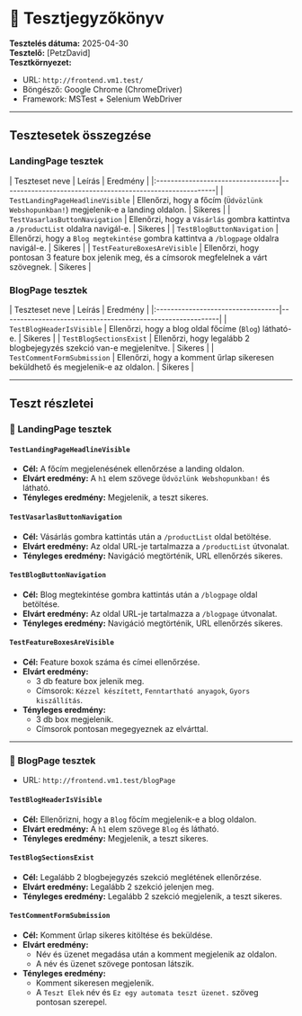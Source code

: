 # 📝 Tesztjegyzőkönyv

**Tesztelés dátuma:** 2025-04-30  
**Tesztelő:** [PetzDavid]  
**Tesztkörnyezet:**  
- URL: `http://frontend.vm1.test/`  
- Böngésző: Google Chrome (ChromeDriver)  
- Framework: MSTest + Selenium WebDriver  

---

## Tesztesetek összegzése

### LandingPage tesztek

| Teszteset neve                     | Leírás                                                                                           | Eredmény  |
|:----------------------------------|-----------------------------------------------------------|
| `TestLandingPageHeadlineVisible`  | Ellenőrzi, hogy a főcím (`Üdvözlünk Webshopunkban!`) megjelenik-e a landing oldalon.              | Sikeres |
| `TestVasarlasButtonNavigation`    | Ellenőrzi, hogy a `Vásárlás` gombra kattintva a `/productList` oldalra navigál-e.                 | Sikeres |
| `TestBlogButtonNavigation`        | Ellenőrzi, hogy a `Blog megtekintése` gombra kattintva a `/blogpage` oldalra navigál-e.           | Sikeres |
| `TestFeatureBoxesAreVisible`      | Ellenőrzi, hogy pontosan 3 feature box jelenik meg, és a címsorok megfelelnek a várt szövegnek.   | Sikeres |

### BlogPage tesztek

| Teszteset neve                     | Leírás                                                                                            | Eredmény  |
|:----------------------------------|------------------------------------------------------------|
| `TestBlogHeaderIsVisible`         | Ellenőrzi, hogy a blog oldal főcíme (`Blog`) látható-e.                                            | Sikeres |
| `TestBlogSectionsExist`           | Ellenőrzi, hogy legalább 2 blogbejegyzés szekció van-e megjelenítve.                               | Sikeres |
| `TestCommentFormSubmission`       | Ellenőrzi, hogy a komment űrlap sikeresen beküldhető és megjelenik-e az oldalon.                   | Sikeres |

---

## Teszt részletei

### 🔹 LandingPage tesztek

#### `TestLandingPageHeadlineVisible`
- **Cél:** A főcím megjelenésének ellenőrzése a landing oldalon.
- **Elvárt eredmény:** A `h1` elem szövege `Üdvözlünk Webshopunkban!` és látható.
- **Tényleges eredmény:** Megjelenik, a teszt sikeres.

#### `TestVasarlasButtonNavigation`
- **Cél:** Vásárlás gombra kattintás után a `/productList` oldal betöltése.
- **Elvárt eredmény:** Az oldal URL-je tartalmazza a `/productList` útvonalat.
- **Tényleges eredmény:** Navigáció megtörténik, URL ellenőrzés sikeres.

#### `TestBlogButtonNavigation`
- **Cél:** Blog megtekintése gombra kattintás után a `/blogpage` oldal betöltése.
- **Elvárt eredmény:** Az oldal URL-je tartalmazza a `/blogpage` útvonalat.
- **Tényleges eredmény:** Navigáció megtörténik, URL ellenőrzés sikeres.

#### `TestFeatureBoxesAreVisible`
- **Cél:** Feature boxok száma és címei ellenőrzése.
- **Elvárt eredmény:**  
  - 3 db feature box jelenik meg.  
  - Címsorok: `Kézzel készített`, `Fenntartható anyagok`, `Gyors kiszállítás`.
- **Tényleges eredmény:**  
  - 3 db box megjelenik.  
  - Címsorok pontosan megegyeznek az elvárttal.

---

### 🔹 BlogPage tesztek

- URL: `http://frontend.vm1.test/blogPage`  

#### `TestBlogHeaderIsVisible`
- **Cél:** Ellenőrizni, hogy a `Blog` főcím megjelenik-e a blog oldalon.
- **Elvárt eredmény:** A `h1` elem szövege `Blog` és látható.
- **Tényleges eredmény:** Megjelenik, a teszt sikeres.

#### `TestBlogSectionsExist`
- **Cél:** Legalább 2 blogbejegyzés szekció meglétének ellenőrzése.
- **Elvárt eredmény:** Legalább 2 szekció jelenjen meg.
- **Tényleges eredmény:** Legalább 2 szekció megjelenik, a teszt sikeres.

#### `TestCommentFormSubmission`
- **Cél:** Komment űrlap sikeres kitöltése és beküldése.
- **Elvárt eredmény:**  
  - Név és üzenet megadása után a komment megjelenik az oldalon.
  - A név és üzenet szövege pontosan látszik.
- **Tényleges eredmény:**  
  - Komment sikeresen megjelenik.
  - A `Teszt Elek` név és `Ez egy automata teszt üzenet.` szöveg pontosan szerepel.